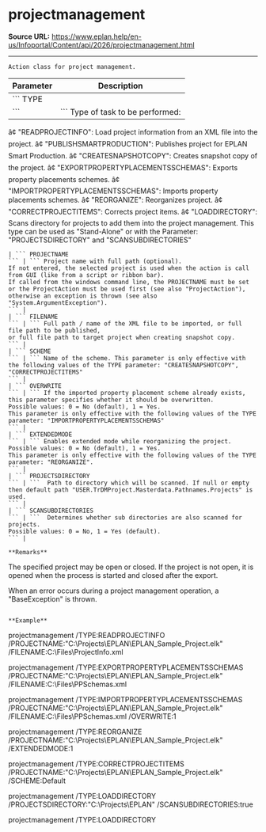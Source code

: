 # projectmanagement

**Source URL:** https://www.eplan.help/en-us/Infoportal/Content/api/2026/projectmanagement.html

---

```
Action class for project management.
```

  

| Parameter | Description |
| --- | --- |
| ``` TYPE ``` | ``` Type of task to be performed: â¢ "READPROJECTINFO": Load project information from an XML file into the project. â¢ "PUBLISHSMARTPRODUCTION": Publishes project for EPLAN Smart Production. â¢ "CREATESNAPSHOTCOPY": Creates snapshot copy of the project. â¢ "EXPORTPROPERTYPLACEMENTSSCHEMAS": Exports property placements schemes. â¢ "IMPORTPROPERTYPLACEMENTSSCHEMAS": Imports property placements schemes. â¢ "REORGANIZE": Reorganizes project. â¢ "CORRECTPROJECTITEMS": Corrects project items. â¢ "LOADDIRECTORY": Scans directory for projects to add them into the project management. This type can be used as "Stand-Alone" or with the Parameter: "PROJECTSDIRECTORY" and "SCANSUBDIRECTORIES" ``` |
| ``` PROJECTNAME ``` | ``` Project name with full path (optional). If not entered, the selected project is used when the action is call from GUI (like from a script or ribbon bar).  If called from the windows command line, the PROJECTNAME must be set or the ProjectAction must be used first (see also "ProjectAction"), otherwise an exception is thrown (see also "System.ArgumentException"). ``` |
| ``` FILENAME ``` | ``` Full path / name of the XML file to be imported, or full file path to be published, or full file path to target project when creating snapshot copy. ``` |
| ``` SCHEME ``` | ``` Name of the scheme. This parameter is only effective with the following values of the TYPE parameter: "CREATESNAPSHOTCOPY", "CORRECTPROJECTITEMS" ``` |
| ``` OVERWRITE ``` | ``` If the imported property placement scheme already exists, this parameter specifies whether it should be overwritten.  Possible values: 0 = No (default), 1 = Yes. This parameter is only effective with the following values of the TYPE parameter: "IMPORTPROPERTYPLACEMENTSSCHEMAS" ``` |
| ``` EXTENDEDMODE ``` | ``` Enables extended mode while reorganizing the project. Possible values: 0 = No (default), 1 = Yes. This parameter is only effective with the following values of the TYPE parameter: "REORGANIZE". ``` |
| ``` PROJECTSDIRECTORY ``` | ```  Path to directory which will be scanned. If null or empty then default path "USER.TrDMProject.Masterdata.Pathnames.Projects" is used. ``` |
| ``` SCANSUBDIRECTORIES ``` | ```  Determines whether sub directories are also scanned for projects. Possible values: 0 = No, 1 = Yes (default). ``` |

**Remarks**

```
The specified project may be open or closed. If the project is not open, it is opened when the process is started and closed after the export.
When an error occurs during a project management operation, a "BaseException" is thrown.
```

**Example**

```
projectmanagement /TYPE:READPROJECTINFO /PROJECTNAME:"C:\Projects\EPLAN\EPLAN_Sample_Project.elk" /FILENAME:C:\Files\ProjectInfo.xml

projectmanagement /TYPE:EXPORTPROPERTYPLACEMENTSSCHEMAS /PROJECTNAME:"C:\Projects\EPLAN\EPLAN_Sample_Project.elk" /FILENAME:C:\Files\PPSchemas.xml

projectmanagement /TYPE:IMPORTPROPERTYPLACEMENTSSCHEMAS /PROJECTNAME:"C:\Projects\EPLAN\EPLAN_Sample_Project.elk" /FILENAME:C:\Files\PPSchemas.xml /OVERWRITE:1

projectmanagement /TYPE:REORGANIZE /PROJECTNAME:"C:\Projects\EPLAN\EPLAN_Sample_Project.elk" /EXTENDEDMODE:1

projectmanagement /TYPE:CORRECTPROJECTITEMS /PROJECTNAME:"C:\Projects\EPLAN\EPLAN_Sample_Project.elk" /SCHEME:Default

projectmanagement /TYPE:LOADDIRECTORY /PROJECTSDIRECTORY:"C:\Projects\EPLAN" /SCANSUBDIRECTORIES:true

projectmanagement /TYPE:LOADDIRECTORY
```